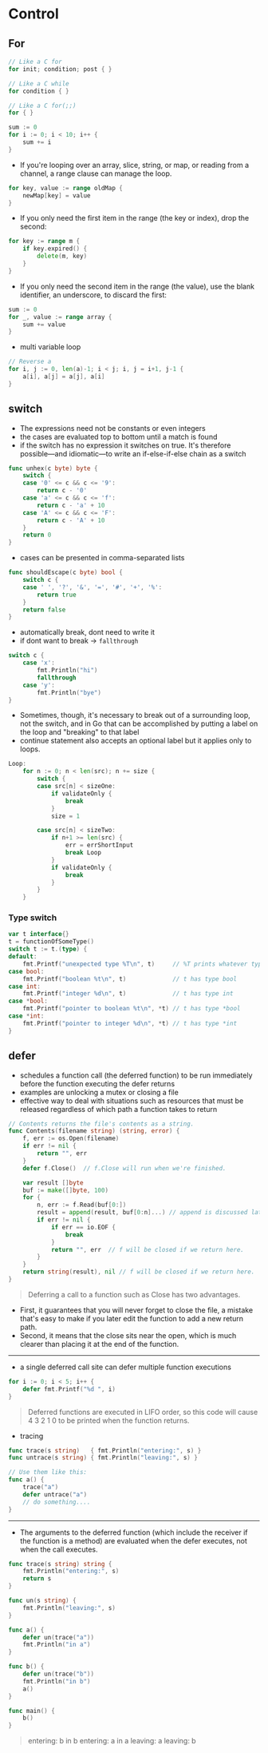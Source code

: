 # Control

## For
```go
// Like a C for
for init; condition; post { }

// Like a C while
for condition { }

// Like a C for(;;)
for { }
```
```go
sum := 0
for i := 0; i < 10; i++ {
    sum += i
}
```
- If you're looping over an array, slice, string, or map, or reading from a channel, a range clause can manage the loop.
```go
for key, value := range oldMap {
    newMap[key] = value
}
```
- If you only need the first item in the range (the key or index), drop the second:
```go
for key := range m {
    if key.expired() {
        delete(m, key)
    }
}
```
- If you only need the second item in the range (the value), use the blank identifier, an underscore, to discard the first:
```go
sum := 0
for _, value := range array {
    sum += value
}
```

- multi variable loop
```go   
// Reverse a
for i, j := 0, len(a)-1; i < j; i, j = i+1, j-1 {
    a[i], a[j] = a[j], a[i]
}
```
## switch
* The expressions need not be constants or even integers
* the cases are evaluated top to bottom until a match is found
* if the switch has no expression it switches on true. It's therefore possible—and idiomatic—to write an if-else-if-else chain as a switch
```go
func unhex(c byte) byte {
    switch {
    case '0' <= c && c <= '9':
        return c - '0'
    case 'a' <= c && c <= 'f':
        return c - 'a' + 10
    case 'A' <= c && c <= 'F':
        return c - 'A' + 10
    }
    return 0
}
```
* cases can be presented in comma-separated lists
```go
func shouldEscape(c byte) bool {
    switch c {
    case ' ', '?', '&', '=', '#', '+', '%':
        return true
    }
    return false
}
```
* automatically break, dont need to write it
* if dont want to break -> `fallthrough`
```go
switch c {
    case 'x':
        fmt.Println("hi")
        fallthrough
    case 'y':
        fmt.Println("bye")
}
```

* Sometimes, though, it's necessary to break out of a surrounding loop, not the switch, and in Go that can be accomplished by putting a label on the loop and "breaking" to that label
* continue statement also accepts an optional label but it applies only to loops.
```go
Loop:
    for n := 0; n < len(src); n += size {
        switch {
        case src[n] < sizeOne:
            if validateOnly {
                break
            }
            size = 1

        case src[n] < sizeTwo:
            if n+1 >= len(src) {
                err = errShortInput
                break Loop
            }
            if validateOnly {
                break
            }
        }
    }
```

### Type switch
```go
var t interface{}
t = functionOfSomeType()
switch t := t.(type) {
default:
    fmt.Printf("unexpected type %T\n", t)     // %T prints whatever type t has
case bool:
    fmt.Printf("boolean %t\n", t)             // t has type bool
case int:
    fmt.Printf("integer %d\n", t)             // t has type int
case *bool:
    fmt.Printf("pointer to boolean %t\n", *t) // t has type *bool
case *int:
    fmt.Printf("pointer to integer %d\n", *t) // t has type *int
}
```

## defer
* schedules a function call (the deferred function) to be run immediately before the function executing the defer returns
* examples are unlocking a mutex or closing a file
* effective way to deal with situations such as resources that must be released regardless of which path a function takes to return
```go
// Contents returns the file's contents as a string.
func Contents(filename string) (string, error) {
    f, err := os.Open(filename)
    if err != nil {
        return "", err
    }
    defer f.Close()  // f.Close will run when we're finished.

    var result []byte
    buf := make([]byte, 100)
    for {
        n, err := f.Read(buf[0:])
        result = append(result, buf[0:n]...) // append is discussed later.
        if err != nil {
            if err == io.EOF {
                break
            }
            return "", err  // f will be closed if we return here.
        }
    }
    return string(result), nil // f will be closed if we return here.
}
```
> Deferring a call to a function such as Close has two advantages. 
* First, it guarantees that you will never forget to close the file, a mistake that's easy to make if you later edit the function to add a new return path. 
* Second, it means that the close sits near the open, which is much clearer than placing it at the end of the function.
---

- a single deferred call site can defer multiple function executions
```go
for i := 0; i < 5; i++ {
    defer fmt.Printf("%d ", i)
}
```
> Deferred functions are executed in LIFO order, so this code will cause 4 3 2 1 0 to be printed when the function returns.

- tracing
```go
func trace(s string)   { fmt.Println("entering:", s) }
func untrace(s string) { fmt.Println("leaving:", s) }

// Use them like this:
func a() {
    trace("a")
    defer untrace("a")
    // do something....
}
```
--- 
* The arguments to the deferred function (which include the receiver if the function is a method) are evaluated when the defer executes, not when the call executes.
```go
func trace(s string) string {
    fmt.Println("entering:", s)
    return s
}

func un(s string) {
    fmt.Println("leaving:", s)
}

func a() {
    defer un(trace("a"))
    fmt.Println("in a")
}

func b() {
    defer un(trace("b"))
    fmt.Println("in b")
    a()
}

func main() {
    b()
}
```
> entering: b
in b
entering: a
in a
leaving: a
leaving: b